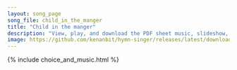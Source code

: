 ```yaml
---
layout: song_page
song_file: child_in_the_manger
title: "Child in the manger"
description: "View, play, and download the PDF sheet music, slideshow, and audio. Lyrics: Child in the manger, infant of Mary, outcast and stranger, Lord of all! Child who inherits all our transgressions, all our demerits on him fall.  Mona... english christian winter 4part chords"
image: https://github.com/kenanbit/hymn-singer/releases/latest/download/child_in_the_manger-trad.png
---
```


{% include choice_and_music.html %}